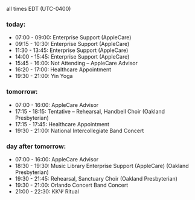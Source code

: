 all times EDT (UTC-0400)

### today:

* 07:00 - 09:00: Enterprise Support (AppleCare)
* 09:15 - 10:30: Enterprise Support (AppleCare)
* 11:30 - 13:45: Enterprise Support (AppleCare)
* 14:00 - 15:45: Enterprise Support (AppleCare)
* 15:45 - 16:00: Not Attending – AppleCare Advisor
* 16:20 - 17:00: Healthcare Appointment 
* 19:30 - 21:00: Yin Yoga

### tomorrow:

* 07:00 - 16:00: AppleCare Advisor
* 17:15 - 18:15: Tentative – Rehearsal, Handbell Choir (Oakland Presbyterian)
* 17:15 - 17:45: Healthcare Appointment 
* 19:30 - 21:00: National Intercollegiate Band Concert

### day after tomorrow:

* 07:00 - 16:00: AppleCare Advisor
* 18:30 - 19:30: Music Library Enterprise Support (AppleCare) (Oakland Presbyterian)
* 19:30 - 21:45: Rehearsal, Sanctuary Choir (Oakland Presbyterian)
* 19:30 - 21:00: Orlando Concert Band Concert
* 21:00 - 22:30: ΚΚΨ Ritual
